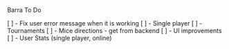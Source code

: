 Barra To Do

[ ] - Fix user error message when it is working
[ ] - Single player
[ ] - Tournaments
[ ] - Mice directions - get from backend
[ ] - UI improvements
[ ] - User Stats (single player, online)
